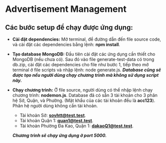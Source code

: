 # Advertisement Management
 
## Các bước setup để chạy được ứng dụng:
* **Cài đặt dependencies:** Mở terminal, để đường dẫn đến file source code, và cài đặt các dependencies bằng lệnh: **npm install**.

* **Tạo database MongoDB:** Đầu tiên cài đặt các ứng dụng cần thiết cho MongoDB (nếu chưa có). Sau đó vào file generate-test-data có trong db.zip, cài đặt các dependencies cho file như bước 1, tiếp theo mở terminal ở file scripts và nhập lệnh: node generate.js. **_Database cũng sẽ được tạo nếu người dùng chạy chương trình mà không sử dụng script này._**

* **Chạy chương trình:** Ở file source, người dùng có thể nhập lệnh chạy chương trình: **nodemon.js**. Database đã có sẵn 3 tài khoản cho 3 phân hệ Sở, Quận, và Phường. (Mật khẩu của các tài khoản đều là **acc123**). Phân hệ người dùng không cần tài khoản.
    * Tài khoản Sở: **sovhtt@test.test**.
    * Tài khoản Quận 1: **quan1@test.test**.
    * Tài khoản Phường Đa Kao, Quận 1: **dakaoQ1@test.test**.

    _**Chương trình sẽ chạy ứng dụng ở port 5000.**_